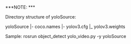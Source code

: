 
***NOTE: ***

Directory structure of yoloSource:

  yoloSource
    |- coco.names
    |- yolov3.cfg
    |_ yolov3.weights



Sample: rosrun object_detect yolo_video.py -y yoloSource

